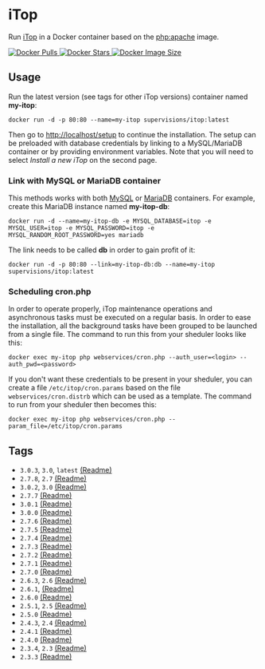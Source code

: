 # iTop

Run [iTop](https://www.itophub.io) in a Docker container based on the [php:apache](https://hub.docker.com/_/php/) image.

[![Docker Pulls](https://img.shields.io/docker/pulls/supervisions/itop) ![Docker Stars](https://img.shields.io/docker/stars/supervisions/itop) ![Docker Image Size](https://img.shields.io/docker/image-size/supervisions/itop/latest)](https://hub.docker.com/r/supervisions/itop)

## Usage

Run the latest version (see tags for other iTop versions) container named **my-itop**:

```shell
docker run -d -p 80:80 --name=my-itop supervisions/itop:latest
```

Then go to [http://localhost/setup](http://localhost/setup) to continue the installation.
The setup can be preloaded with database credentials by linking to a MySQL/MariaDB container or by providing environment variables.
Note that you will need to select _Install a new iTop_ on the second page.

### Link with MySQL or MariaDB container

This methods works with both [MySQL](https://hub.docker.com/_/mysql/) or [MariaDB](https://hub.docker.com/_/mariadb/) containers.
For example, create this MariaDB instance named **my-itop-db**:

```shell
docker run -d --name=my-itop-db -e MYSQL_DATABASE=itop -e MYSQL_USER=itop -e MYSQL_PASSWORD=itop -e MYSQL_RANDOM_ROOT_PASSWORD=yes mariadb
```

The link needs to be called **db** in order to gain profit of it:

```shell
docker run -d -p 80:80 --link=my-itop-db:db --name=my-itop supervisions/itop:latest
```

### Scheduling cron.php

In order to operate properly, iTop maintenance operations and asynchronous tasks must be executed on a regular basis.
In order to ease the installation, all the background tasks have been grouped to be launched from a single file.
The command to run this from your sheduler looks like this:

```shell
docker exec my-itop php webservices/cron.php --auth_user=<login> --auth_pwd=<password>
```

If you don't want these credentials to be present in your sheduler, you can create a file `/etc/itop/cron.params` based on the file `webservices/cron.distrb` which can be used as a template.
The command to run from your sheduler then becomes this:

```shell
docker exec my-itop php webservices/cron.php --param_file=/etc/itop/cron.params
```

## Tags

* `3.0.3`, `3.0`, `latest` [(Readme)](https://github.com/Combodo/iTop/blob/3.0.3/README.md)
* `2.7.8`, `2.7` [(Readme)](https://github.com/Combodo/iTop/blob/2.7.8/README.md)
* `3.0.2`, `3.0` [(Readme)](https://github.com/Combodo/iTop/blob/3.0.2-1/README.md)
* `2.7.7` [(Readme)](https://github.com/Combodo/iTop/blob/2.7.7/README.md)
* `3.0.1` [(Readme)](https://github.com/Combodo/iTop/blob/3.0.1/README.md)
* `3.0.0` [(Readme)](https://github.com/Combodo/iTop/blob/3.0.0/README.md)
* `2.7.6` [(Readme)](https://github.com/Combodo/iTop/blob/2.7.6/README.md)
* `2.7.5` [(Readme)](https://github.com/Combodo/iTop/blob/2.7.5-1/README.md)
* `2.7.4` [(Readme)](https://github.com/Combodo/iTop/blob/2.7.4/README.md)
* `2.7.3` [(Readme)](https://github.com/Combodo/iTop/blob/2.7.3/README.md)
* `2.7.2` [(Readme)](https://github.com/Combodo/iTop/blob/2.7.2-1/README.md)
* `2.7.1` [(Readme)](https://github.com/Combodo/iTop/blob/2.7.1/README.md)
* `2.7.0` [(Readme)](https://github.com/Combodo/iTop/blob/2.7.0-2/README.md)
* `2.6.3`, `2.6` [(Readme)](https://github.com/Combodo/iTop/blob/2.6.3/README.md)
* `2.6.1`, [(Readme)](https://github.com/Combodo/iTop/blob/2.6.1/README.md)
* `2.6.0` [(Readme)](https://github.com/Combodo/iTop/blob/2.6.0/README.md)
* `2.5.1`, `2.5` [(Readme)](https://github.com/Combodo/iTop/blob/2.5.1/readme.txt)
* `2.5.0` [(Readme)](https://github.com/Combodo/iTop/blob/2.5.0/readme.txt)
* `2.4.3`, `2.4` [(Readme)](https://github.com/Combodo/iTop/blob/2.4.3/readme.txt)
* `2.4.1` [(Readme)](https://github.com/Combodo/iTop/blob/2.4.1/readme.txt)
* `2.4.0` [(Readme)](https://github.com/Combodo/iTop/blob/2.4.0/readme.txt)
* `2.3.4`, `2.3` [(Readme)](https://github.com/Combodo/iTop/blob/2.3.4/readme.txt)
* `2.3.3` [(Readme)](https://github.com/Combodo/iTop/blob/2.3.3/readme.txt)
